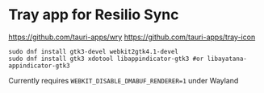 
# Tray app for Resilio Sync

https://github.com/tauri-apps/wry
https://github.com/tauri-apps/tray-icon

```
sudo dnf install gtk3-devel webkit2gtk4.1-devel
sudo dnf install gtk3 xdotool libappindicator-gtk3 #or libayatana-appindicator-gtk3
```

Currently requires `WEBKIT_DISABLE_DMABUF_RENDERER=1` under Wayland